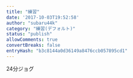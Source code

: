 ```yaml
---
title: "練習"
date: '2017-10-03T19:52:58'
author: "subaru44k"
category: "練習(デフォルト)"
status: "publish"
allowComments: true
convertBreaks: false
entryHash: "b3c8144a0d36149a8476ccb057895cd1"
---
```

24分ジョグ
